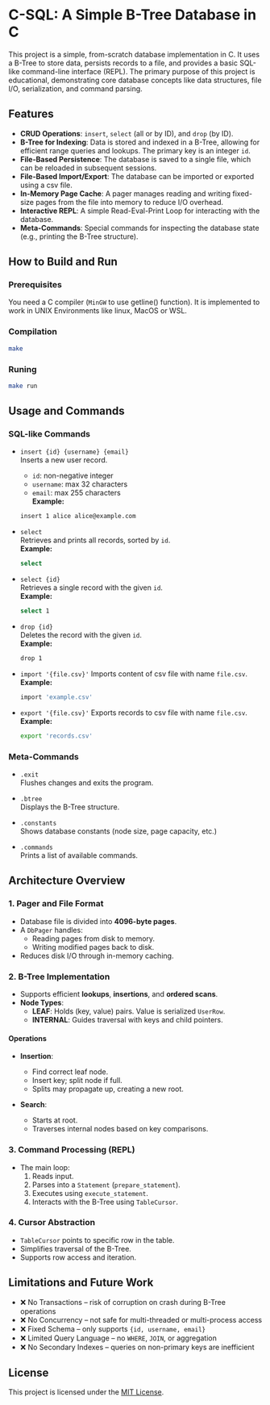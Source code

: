 # C-SQL: A Simple B-Tree Database in C

This project is a simple, from-scratch database implementation in C. It uses a B-Tree to store data, persists records to a file, and provides a basic SQL-like command-line interface (REPL). The primary purpose of this project is educational, demonstrating core database concepts like data structures, file I/O, serialization, and command parsing.

## Features

- **CRUD Operations**: `insert`, `select` (all or by ID), and `drop` (by ID). 
- **B-Tree for Indexing**: Data is stored and indexed in a B-Tree, allowing for efficient range queries and lookups. The primary key is an integer `id`.
- **File-Based Persistence**: The database is saved to a single file, which can be reloaded in subsequent sessions.
- **File-Based Import/Export**: The database can be imported or exported using a csv file.
- **In-Memory Page Cache**: A pager manages reading and writing fixed-size pages from the file into memory to reduce I/O overhead.
- **Interactive REPL**: A simple Read-Eval-Print Loop for interacting with the database.
- **Meta-Commands**: Special commands for inspecting the database state (e.g., printing the B-Tree structure).

## How to Build and Run

### Prerequisites

You need a C compiler (`MinGW` to use getline() function). It is implemented to work in UNIX Environments like linux, MacOS or WSL.

### Compilation

```bash
make
```

### Runing

```bash
make run
```

## Usage and Commands

### SQL-like Commands

- `insert {id} {username} {email}`  
  Inserts a new user record.  
  - `id`: non-negative integer  
  - `username`: max 32 characters  
  - `email`: max 255 characters  
  **Example:**  
  ```bash
  insert 1 alice alice@example.com
  ```

- `select`  
  Retrieves and prints all records, sorted by `id`.  
  **Example:**  
  ```bash
  select
  ```

- `select {id}`  
  Retrieves a single record with the given `id`.  
  **Example:**  
  ```bash
  select 1
  ```

- `drop {id}`  
  Deletes the record with the given `id`.  
  **Example:**  
  ```bash
  drop 1
  ```

- `import '{file.csv}'`
  Imports content of csv file with name `file.csv`.
  **Example:**
  ```bash
  import 'example.csv'
  ```

- `export '{file.csv}'`
  Exports records to csv file with name `file.csv`.
  **Example:**
  ```bash
  export 'records.csv'
  ```

### Meta-Commands

- `.exit`  
  Flushes changes and exits the program.

- `.btree`  
  Displays the B-Tree structure.

- `.constants`  
  Shows database constants (node size, page capacity, etc.)

- `.commands`  
  Prints a list of available commands.

## Architecture Overview

### 1. Pager and File Format

- Database file is divided into **4096-byte pages**.
- A `DbPager` handles:
  - Reading pages from disk to memory.
  - Writing modified pages back to disk.
- Reduces disk I/O through in-memory caching.

### 2. B-Tree Implementation

- Supports efficient **lookups**, **insertions**, and **ordered scans**.
- **Node Types**:
  - **LEAF**: Holds (key, value) pairs. Value is serialized `UserRow`.
  - **INTERNAL**: Guides traversal with keys and child pointers.

#### Operations

- **Insertion**:  
  - Find correct leaf node.
  - Insert key; split node if full.
  - Splits may propagate up, creating a new root.

- **Search**:  
  - Starts at root.
  - Traverses internal nodes based on key comparisons.

### 3. Command Processing (REPL)

- The main loop:
  1. Reads input.
  2. Parses into a `Statement` (`prepare_statement`).
  3. Executes using `execute_statement`.
  4. Interacts with the B-Tree using `TableCursor`.

### 4. Cursor Abstraction

- `TableCursor` points to specific row in the table.
- Simplifies traversal of the B-Tree.
- Supports row access and iteration.

## Limitations and Future Work

- ❌ No Transactions – risk of corruption on crash during B-Tree operations  
- ❌ No Concurrency – not safe for multi-threaded or multi-process access  
- ❌ Fixed Schema – only supports `{id, username, email}`  
- ❌ Limited Query Language – no `WHERE`, `JOIN`, or aggregation  
- ❌ No Secondary Indexes – queries on non-primary keys are inefficient

## License

This project is licensed under the [MIT License](https://opensource.org/licenses/MIT).
